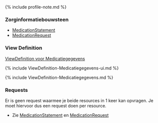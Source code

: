 {% include profile-note.md %}

### Zorginformatiebouwsteen

* [MedicationStatement](StructureDefinition-MedicationStatement.html#zorginformatiebouwsteen) 
* [MedicationRequest](StructureDefinition-MedicationRequest.html#zorginformatiebouwsteen)

### View Definition

[ViewDefinition voor Medicatiegegevens](ViewDefinition-Medicatiegegevens.json)

<div>
{% include ViewDefinition-Medicatiegegevens-ui.md %}
</div>

{% include ViewDefinition-Medicatiegegevens.md %}

### Requests

Er is geen request waarmee je beide resources in 1 keer kan opvragen. Je moet hiervoor dus een request doen per resource.

* Zie [MedicationStatement](StructureDefinition-MedicationStatement.html#request) en [MedicationRequest](StructureDefinition-MedicationRequest.html#request)